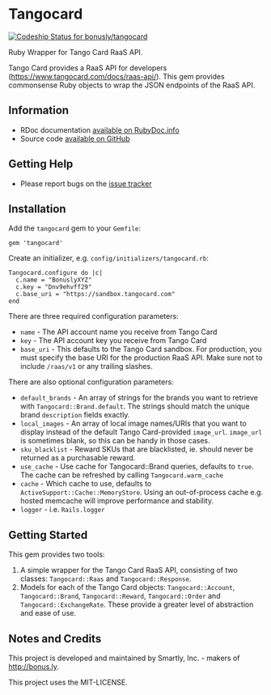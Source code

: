 # Tangocard
[ ![Codeship Status for bonusly/tangocard](https://codeship.com/projects/06e6ede0-ac7d-0132-5432-16eb0c65b489/status?branch=master)](https://codeship.com/projects/68509)

Ruby Wrapper for Tango Card RaaS API.

Tango Card provides a RaaS API for developers (https://www.tangocard.com/docs/raas-api/). This gem provides commonsense Ruby
objects to wrap the JSON endpoints of the RaaS API.

## Information

* RDoc documentation [available on RubyDoc.info](http://rubydoc.info/github/bonusly/tangocard/master/frames)
* Source code [available on GitHub](https://github.com/bonusly/tangocard)

## Getting Help

* Please report bugs on the [issue tracker](https://github.com/bonusly/tangocard/issues)

## Installation

Add the `tangocard` gem to your `Gemfile`:

```
gem 'tangocard'
```

Create an initializer, e.g. `config/initializers/tangocard.rb`:

```
Tangocard.configure do |c|
  c.name = "BonuslyXYZ"
  c.key = "Dnv9ehvff29"
  c.base_uri = "https://sandbox.tangocard.com"
end
```

There are three required configuration parameters:

 * `name` - The API account name you receive from Tango Card
 * `key` - The API account key you receive from Tango Card
 * `base_uri` - This defaults to the Tango Card sandbox.  For production, you must specify the base URI for the production RaaS API. Make sure not to include `/raas/v1` or any trailing slashes.

There are also optional configuration parameters:

 * `default_brands` - An array of strings for the brands you want to retrieve with `Tangocard::Brand.default`. The strings should match the unique brand `description` fields exactly.
 * `local_images` - An array of local image names/URIs that you want to display instead of the default Tango Card-provided `image_url`. `image_url` is sometimes blank, so this can be handy in those cases.
 * `sku_blacklist` - Reward SKUs that are blacklisted, ie. should never be returned as a purchasable reward.
 * `use_cache` - Use cache for Tangocard::Brand queries, defaults to `true`. The cache can be refreshed by calling `Tangocard.warm_cache`
 * `cache` - Which cache to use, defaults to `ActiveSupport::Cache::MemoryStore`. Using an out-of-process cache e.g. hosted memcache will improve performance and stability.
 * `logger` - i.e. `Rails.logger`

## Getting Started

This gem provides two tools:

1. A simple wrapper for the Tango Card RaaS API, consisting of two classes: `Tangocard::Raas` and `Tangocard::Response`.
2. Models for each of the Tango Card objects: `Tangocard::Account`, `Tangocard::Brand`, `Tangocard::Reward`, `Tangocard::Order` and `Tangocard::ExchangeRate`. These provide a greater level of abstraction and ease of use.

## Notes and Credits

This project is developed and maintained by Smartly, Inc. - makers of http://bonus.ly.

This project uses the MIT-LICENSE.
